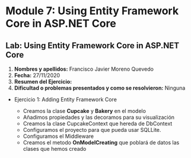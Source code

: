 # Module 7: Using Entity Framework Core in ASP.NET Core

## Lab: Using Entity Framework Core in ASP.NET Core

1. **Nombres y apellidos:** Francisco Javier Moreno Quevedo
2. **Fecha:** 27/11/2020
3. **Resumen del Ejercicio:** 
4. **Dificultad o problemas presentados y como se resolvieron:** Ninguna



- Ejercicio 1: Adding Entity Framework Core 

  - Creamos la clase **Cupcake** y **Bakery** en el modelo
  - Añadimos propiedades y las decoramos para su visualización
  - Creamos la clase CupcakeContext que hereda de DbContext
  - Configuramos el proyecto para que pueda usar SQLLite.
  - Configuramos el Middleware
  - Creamos el metodo **OnModelCreating** que poblará de datos las clases que hemos creado